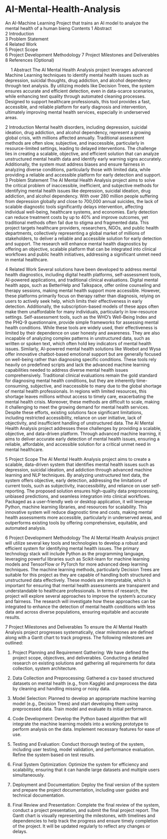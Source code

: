 # AI-Mental-Health-Analysis
An AI-Machine Learning Project that trains an AI model to analyze the mental health of a human bieng 
Contents
1	Abstract	
2	Introduction	
3	Problem Statement	
4	Related Work	
5	Project Scope	
6	Project Development Methodology	
7	Project Milestones and Deliverables	
8	References (Optional)	


 
1	Abstract
The AI Mental Health Analysis project leverages advanced Machine Learning techniques to identify mental health issues such as depression, suicidal thoughts, drug addiction, and alcohol dependency through text analysis. By utilizing models like Decision Trees, the system ensures accurate and efficient detection, even in data-scarce scenarios, while enhancing text quality through automated cleaning processes. Designed to support healthcare professionals, this tool provides a fast, accessible, and reliable platform for early diagnosis and intervention, ultimately improving mental health services, especially in underserved areas.


2	Introduction
Mental health disorders, including depression, suicidal ideation, drug addiction, and alcohol dependency, represent a growing global crisis, with millions affected annually. Traditional assessment methods are often slow, subjective, and inaccessible, particularly in resource-limited settings, leading to delayed interventions. The challenge lies in creating a scalable, objective, and efficient solution that can analyze unstructured mental health data and identify early warning signs accurately. Additionally, the system must address biases and ensure fairness in analyzing diverse conditions, particularly those with limited data, while providing a reliable and accessible platform for early detection and support.
3	Problem Statement
The AI Mental Health Analysis project aims to solve the critical problem of inaccessible, inefficient, and subjective methods for identifying mental health issues like depression, suicidal ideation, drug addiction, and alcohol dependency. With over 280 million people suffering from depression globally and close to 700,000 annual suicides, the lack of scalable diagnostic tools significantly delays intervention, affecting individual well-being, healthcare systems, and economies. Early detection can reduce treatment costs by up to 40% and improve outcomes, yet traditional methods often fail due to stigma and fragmented data. This project targets healthcare providers, researchers, NGOs, and public health departments, collectively representing a global market of millions of stakeholders, to deliver a reliable and accessible solution for early detection and support. The research will enhance mental health diagnostics by offering an objective, scalable platform that can be integrated into clinical workflows and public health initiatives, addressing a significant unmet need in mental healthcare.


4	Related Work
Several solutions have been developed to address mental health diagnostics, including digital health platforms, self-assessment tools, AI-powered applications, and traditional clinical evaluations. Digital mental health apps, such as BetterHelp and Talkspace, offer online counseling and therapy sessions, making mental health support more accessible. However, these platforms primarily focus on therapy rather than diagnosis, relying on users to actively seek help, which limits their effectiveness in early detection. Additionally, the subscription-based models of these apps often make them unaffordable for many individuals, particularly in low-resource settings.
Self-assessment tools, such as the WHO’s Well-Being Index and the PHQ-9 questionnaire, provide simple frameworks for assessing mental health conditions. While these tools are widely used, their effectiveness is limited by their dependence on user honesty and awareness. They are also incapable of analyzing complex patterns in unstructured data, such as written or spoken text, which often hold key indicators of mental health issues. Similarly, AI-powered mental health solutions like Woebot and Wysa offer innovative chatbot-based emotional support but are generally focused on well-being rather than diagnosing specific conditions. These tools rely heavily on predefined scripts and lack the advanced machine learning capabilities needed to address diverse mental health issues comprehensively.
Traditional clinical evaluations remain the gold standard for diagnosing mental health conditions, but they are inherently time-consuming, subjective, and inaccessible to many due to the global shortage of mental health professionals. In regions with limited resources, this shortage leaves millions without access to timely care, exacerbating the mental health crisis. Moreover, these methods are difficult to scale, making it challenging to meet the growing demand for mental health services.
Despite these efforts, existing solutions face significant limitations, including restricted accessibility, reliance on user initiative, lack of objectivity, and insufficient handling of unstructured data. The AI Mental Health Analysis project addresses these challenges by providing a scalable, objective, and data-driven platform. Through advanced machine learning, it aims to deliver accurate early detection of mental health issues, ensuring a reliable, affordable, and accessible solution for a critical unmet need in mental healthcare.


5	Project Scope
The AI Mental Health Analysis project aims to create a scalable, data-driven system that identifies mental health issues such as depression, suicidal ideation, and addiction through advanced machine learning and NLP techniques. By analyzing unstructured text data, the system offers objective, early detection, addressing the limitations of current tools, such as subjectivity, inaccessibility, and reliance on user self-reporting.
The proposed solution ensures high-quality data preprocessing, unbiased predictions, and seamless integration into clinical workflows. Packaged as a user-friendly web or desktop application, it will leverage Python, machine learning libraries, and resources for scalability. This innovative system will reduce diagnostic time and costs, making mental health assessments more accessible, particularly in underserved areas, and outperforms existing tools by offering comprehensive, equitable, and automated analysis.


6	Project Development Methodology
The AI Mental Health Analysis project will utilize several key tools and technologies to develop a robust and efficient system for identifying mental health issues. The primary technology stack will include Python as the programming language, leveraging powerful libraries such as Scikit-learn for machine learning models and TensorFlow or PyTorch for more advanced deep learning techniques.
The machine learning methods, particularly Decision Trees are suitable for this project as they are capable of handling both structured and unstructured data effectively. These models are interpretable, which is important for ensuring that mental health assessments are transparent and understandable to healthcare professionals.
In terms of research, the project will explore several approaches to improve the system’s accuracy and fairness. The research will investigate how these approaches can be integrated to enhance the detection of mental health conditions with less data and across diverse populations, ensuring equitable and accurate results.


7	Project Milestones and Deliverables
To ensure the AI Mental Health Analysis project progresses systematically, clear milestones are defined along with a Gantt chart to track progress. The following milestones are outlined:

1.	Project Planning and Requirement Gathering: 
We have defined the project scope, objectives, and deliverables. Conducting a detailed research on existing solutions and gathering all requirements for data collection, system architecture.

2.	Data Collection and Preprocessing: 
Gathered a csv based structured datasets on mental health (e.g., from Kaggle) and preprocess the data by cleaning and handling missing or noisy data.

3.	Model Selection:
Planned to develop an appropriate machine learning model (e.g., Decision Trees) and start developing them using preprocessed data. Train model and evaluate its initial performance.

4.	Code Development:
Develop the Python based algorithm that will integrate the machine learning models into a working prototype to perform analysis on the data. Implement necessary features for ease of use.

5.	Testing and Evaluation:
Conduct thorough testing of the system, including user testing, model validation, and performance evaluation. Refine the system based on test results.

6.	Final System Optimization:
Optimize the system for efficiency and scalability, ensuring that it can handle large datasets and multiple users simultaneously.

7.	Deployment and Documentation:
Deploy the final version of the system and prepare the project documentation, including user guides and technical documentation.

8.	Final Review and Presentation:
Complete the final review of the system, conduct a project presentation, and submit the final project report.
The Gantt chart is visually representing the milestones, with timelines and dependencies to help track the progress and ensure timely completion of the project. It will be updated regularly to reflect any changes or delays.



